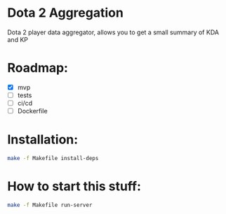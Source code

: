 # Dota 2 Aggregation

Dota 2 player data aggregator, allows you to get a small summary of KDA and KP

# Roadmap:
- [x] mvp
- [ ] tests
- [ ] ci/cd
- [ ] Dockerfile

# Installation:
```bash
make -f Makefile install-deps
```

# How to start this stuff:
```bash
make -f Makefile run-server
```
